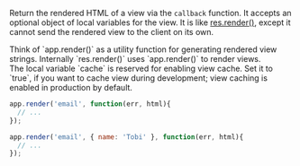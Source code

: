 Return the rendered HTML of a view via the `callback` function. It accepts an optional object of local variables for the view. It is like [res.render()](#res.render), except it cannot send the rendered view to the client on its own.

<div class="doc-box doc-info">
Think of `app.render()` as a utility function for generating rendered view strings. Internally `res.render()` uses `app.render()` to render views.
</div>

<div class="doc-box doc-notice">
The local variable `cache` is reserved for enabling view cache. Set it to `true`, if you want to cache view during development; view caching is enabled in production by default.
</div>

```js
app.render('email', function(err, html){
  // ...
});

app.render('email', { name: 'Tobi' }, function(err, html){
  // ...
});
```
